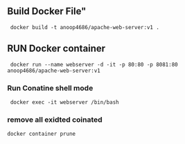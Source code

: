 ## Build Docker File" 
```  docker build -t anoop4686/apache-web-server:v1 . ```

## RUN Docker container ###
``` docker run --name webserver -d -it -p 80:80 -p 8081:80 anoop4686/apache-web-server:v1```

### Run Conatine shell mode ###
``` docker exec -it webserver /bin/bash```

### remove all exidted coinated ##
```docker container prune```